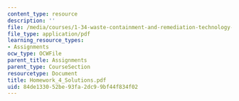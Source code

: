```yaml
---
content_type: resource
description: ''
file: /media/courses/1-34-waste-containment-and-remediation-technology-spring-2004/84de133052be93fa2dc99bf44f834f02_Homework_4_Solutions.pdf
file_type: application/pdf
learning_resource_types:
- Assignments
ocw_type: OCWFile
parent_title: Assignments
parent_type: CourseSection
resourcetype: Document
title: Homework_4_Solutions.pdf
uid: 84de1330-52be-93fa-2dc9-9bf44f834f02
---
```

